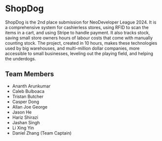 # ShopDog

ShopDog is the 2nd place submission for NeoDeveloper League 2024. It is a comprehensive system for cashierless stores, using RFID to scan the items in a cart, and using Stripe to handle payment. It also tracks stock, saving small store owners hours of labour costs that come with manually counting stock. The project, created in 10 hours, makes these technologies used by big warehouses, and multi-million dollar companies, more accessible to small businesses, leveling out the playing field, and helping the underdogs.

## Team Members

- Ananth Arunkumar
- Caleb Bulboaca
- Tristan Butcher
- Casper Dong
- Allan Joe George
- Jason He
- Hariz Shirazi
- Jashan Singh
- Li Xing Yin
- Daniel Zhang (Team Captain)

